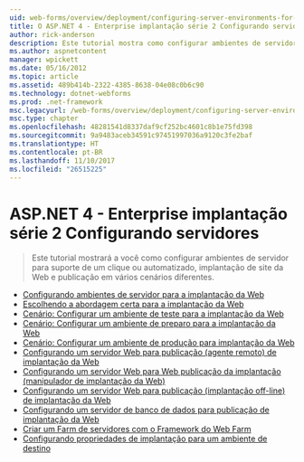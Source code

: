 ```yaml
---
uid: web-forms/overview/deployment/configuring-server-environments-for-web-deployment/index
title: O ASP.NET 4 - Enterprise implantação série 2 Configurando servidores | Microsoft Docs
author: rick-anderson
description: Este tutorial mostra como configurar ambientes de servidor para suporte de um clique ou automatizado, implantação de site da Web e publicação em vários cenário diferente...
ms.author: aspnetcontent
manager: wpickett
ms.date: 05/16/2012
ms.topic: article
ms.assetid: 489b414b-2322-4385-8638-04e08c0b6c90
ms.technology: dotnet-webforms
ms.prod: .net-framework
msc.legacyurl: /web-forms/overview/deployment/configuring-server-environments-for-web-deployment
msc.type: chapter
ms.openlocfilehash: 48281541d8337daf9cf252bc4601c8b1e75fd398
ms.sourcegitcommit: 9a9483aceb34591c97451997036a9120c3fe2baf
ms.translationtype: HT
ms.contentlocale: pt-BR
ms.lasthandoff: 11/10/2017
ms.locfileid: "26515225"
---
```

<a name="aspnet-4---enterprise-deployment-series-2-configuring-servers"></a>ASP.NET 4 - Enterprise implantação série 2 Configurando servidores
====================
> Este tutorial mostrará a você como configurar ambientes de servidor para suporte de um clique ou automatizado, implantação de site da Web e publicação em vários cenários diferentes.


- [Configurando ambientes de servidor para a implantação da Web](configuring-server-environments-for-web-deployment.md)
- [Escolhendo a abordagem certa para a implantação da Web](choosing-the-right-approach-to-web-deployment.md)
- [Cenário: Configurar um ambiente de teste para a implantação da Web](scenario-configuring-a-test-environment-for-web-deployment.md)
- [Cenário: Configurar um ambiente de preparo para a implantação da Web](scenario-configuring-a-staging-environment-for-web-deployment.md)
- [Cenário: Configurar um ambiente de produção para implantação da Web](scenario-configuring-a-production-environment-for-web-deployment.md)
- [Configurando um servidor Web para publicação (agente remoto) de implantação da Web](configuring-a-web-server-for-web-deploy-publishing-remote-agent.md)
- [Configurando um servidor Web para Web publicação da implantação (manipulador de implantação da Web)](configuring-a-web-server-for-web-deploy-publishing-web-deploy-handler.md)
- [Configurando um servidor Web para publicação (implantação off-line) de implantação da Web](configuring-a-web-server-for-web-deploy-publishing-offline-deployment.md)
- [Configurando um servidor de banco de dados para publicação de implantação da Web](configuring-a-database-server-for-web-deploy-publishing.md)
- [Criar um Farm de servidores com o Framework do Web Farm](creating-a-server-farm-with-the-web-farm-framework.md)
- [Configurando propriedades de implantação para um ambiente de destino](configuring-deployment-properties-for-a-target-environment.md)
